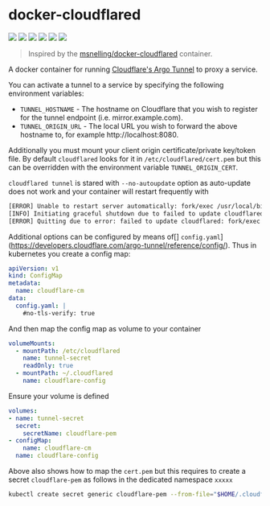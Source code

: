 # docker-cloudflared

<p>
  <a href="https://github.com/papanito/docker-cloudflared/blob/master/LICENSE"><img src="https://badgen.net/github/license/papanito/docker-cloudflared?color=cyan"/></a>
  <a href="https://github.com/papanito/docker-cloudflared"><img src="https://badgen.net/github/forks/papanito/docker-cloudflared?icon=github&label=forks"/></a>
  <a href="https://github.com/papanito/docker-cloudflared"><img src="https://badgen.net/github/stars/papanito/docker-cloudflared?icon=github&label=stars"/></a>
  <a href="https://cloud.docker.com/repository/docker/papanito/cloudflared"><img src="https://images.microbadger.com/badges/image/papanito/cloudflared.svg"/></a>
  <a href="https://cloud.docker.com/repository/docker/papanito/cloudflared"><img src="https://badgen.net/docker/pulls/papanito/cloudflared?icon=docker&label=pulls"/></a>
  <a href="https://cloud.docker.com/repository/docker/papanito/cloudflared"><img src="https://badgen.net/docker/stars/papanito/cloudflared?icon=docker&label=stars"/></a>
</p>

> Inspired by the [msnelling/docker-cloudflared](https://hub.docker.com/r/msnelling/docker-cloudflared) container.

A docker container for running [Cloudflare's Argo Tunnel](https://developers.cloudflare.com/argo-tunnel/quickstart/) to proxy a service.

You can activate a tunnel to a service by specifying the following environment variables:

* `TUNNEL_HOSTNAME` - The hostname on Cloudflare that you wish to register for the tunnel endpoint (i.e. mirror.example.com).
* `TUNNEL_ORIGIN_URL` - The local URL you wish to forward the above hostname to, for example http://localhost:8080.

Additionally you must mount your client origin certificate/private key/token file. By default `cloudflared` looks for it in `/etc/cloudflared/cert.pem` but this can be overridden with the environment variable `TUNNEL_ORIGIN_CERT`.

`cloudflared tunnel` is stared with `--no-autoupdate` option as auto-update does not work and your container will restart frequently with

```bash
[ERROR] Unable to restart server automatically: fork/exec /usr/local/bin/cloudflared: no such file or directory
[INFO] Initiating graceful shutdown due to failed to update cloudflared: fork/exec /usr/local/bin/cloudflared: no such file or directory ...
[ERROR] Quitting due to error: failed to update cloudflared: fork/exec /usr/local/bin/cloudflared: no such file or directory
```

Additional options can be configured by means of[] `config.yaml`](https://developers.cloudflare.com/argo-tunnel/reference/config/). Thus in kubernetes you create a config map:

```yaml
apiVersion: v1
kind: ConfigMap
metadata:
  name: cloudflare-cm
data:
  config.yaml: |
    #no-tls-verify: true
```

And then map the config map as volume to your container

```yaml
volumeMounts:
  - mountPath: /etc/cloudflared
    name: tunnel-secret
    readOnly: true
  - mountPath: ~/.cloudflared
    name: cloudflare-config
```

Ensure your volume is defined

```yaml
volumes:
- name: tunnel-secret
  secret:
    secretName: cloudflare-pem
- configMap:
    name: cloudflare-cm
  name: cloudflare-config
```

Above also shows how to map the `cert.pem` but this requires to create a secret `cloudflare-pem` as follows in the dedicated namespace `xxxxx`

```bash
kubectl create secret generic cloudflare-pem --from-file="$HOME/.cloudflared/cert.pem" -n xxxxx
```
